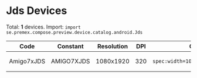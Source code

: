 # Jds Devices

Total: **1** devices. Import: `import se.premex.compose.preview.device.catalog.android.Jds`

| Code | Constant | Resolution | DPI | Compose Spec | Preview Usage |
|------|----------|------------|-----|-------------|---------------|
| Amigo7xJDS | AMIGO7XJDS | 1080x1920 | 320 | `spec:width=1080px,height=1920px,dpi=320` | `@Preview(device = Jds.AMIGO7XJDS)` |

<!-- Generated automatically. Do not edit manually. -->
